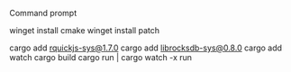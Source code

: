Command prompt

winget install cmake
winget install patch

cargo add rquickjs-sys@1.7.0
cargo add librocksdb-sys@0.8.0
cargo add watch
cargo build
cargo run | cargo watch -x run
